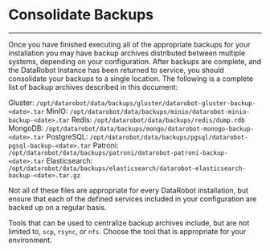 <a name="consolidate-backups"></a>
# Consolidate Backups
---------------------

Once you have finished executing all of the appropriate backups for your installation you may have backup archives distributed between multiple systems, depending on your configuration. After backups are complete, and the DataRobot Instance has been returned to service, you should consolidate your backups to a single location.  The following is a complete list of backup archives described in this document:

Gluster: `/opt/datarobot/data/backups/gluster/datarobot-gluster-backup-<date>.tar`
MinIO: `/opt/datarobot/data/backups/minio/datarobot-minio-backup-<date>.tar`
Redis: `/opt/datarobot/data/backups/redis/dump.rdb`
MongoDB: `/opt/datarobot/data/backups/mongo/datarobot-monogo-backup-<date>.tar`
PostgreSQL: `/opt/datarobot/data/backups/pgsql/datarobot-pgsql-backup-<date>.tar`
Patroni: `/opt/datarobot/data/backups/patroni/datarobot-patroni-backup-<date>.tar`
Elasticsearch: `/opt/datarobot/data/backups/elasticsearch/datarobot-elasticsearch-backup-<date>.tar.gz`


Not all of these files are appropriate for every DataRobot installation, but ensure that each of the defined services included in your configuration are backed up on a regular basis.

Tools that can be used to centralize backup archives include, but are not limited to, `scp`, `rsync`, or `nfs`.  Choose the tool that is appropriate for your environment.
